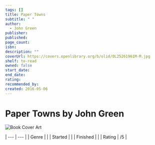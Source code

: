 ```yaml
---
tags: []
title: Paper Towns
subtitle: " "
author:
  - John Green
publisher: 
published: 
page_count: 
isbn: 
description: ""
coverUrl: https://covers.openlibrary.org/b/olid/OL25261961M-M.jpg
shelf: to-read
owned: false
start_date: 
end_date: 
rating: 
recommended_by: 
created: 2016-05-06
---
```


# Paper Towns by John Green

![Book Cover Art](https://covers.openlibrary.org/b/olid/OL25261961M-M.jpg)


| --- | --- |
| Genre |  |
| Started |  |
| Finished |  |
| Rating | /5 |

